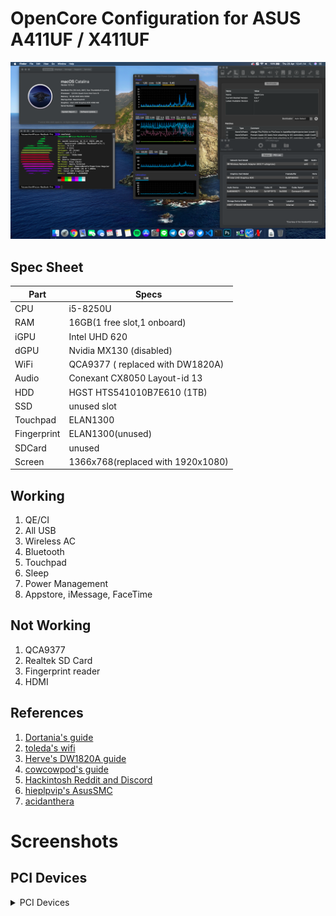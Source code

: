 # OpenCore Configuration for ASUS A411UF / X411UF
![Opening](Screenshots/Screenshot1.png)
## Spec Sheet
| Part        | Specs                            |
|-------------|----------------------------------|
| CPU         | i5-8250U                         |
| RAM         | 16GB(1 free slot,1 onboard)      |
| iGPU        | Intel UHD 620                    |
| dGPU        | Nvidia MX130 (disabled)          |
| WiFi        | QCA9377 ( replaced with DW1820A) |
| Audio       | Conexant CX8050 Layout-id 13     |
| HDD         | HGST HTS541010B7E610 (1TB)       |
| SSD         | unused slot                      |
| Touchpad    | ELAN1300                         |
| Fingerprint | ELAN1300(unused)                 |
| SDCard      | unused                           |
| Screen      | 1366x768(replaced with 1920x1080)|

## Working
1. QE/CI
2. All USB
3. Wireless AC
4. Bluetooth
5. Touchpad
6. Sleep
7. Power Management
8. Appstore, iMessage, FaceTime

## Not Working 
1. QCA9377
2. Realtek SD Card
3. Fingerprint reader
4. HDMI

## References
1. [Dortania's guide](https://github.com/dortania/vanilla-laptop-guide)
2. [toleda's wifi](https://github.com/toleda/wireless_half-mini)
3. [Herve's DW1820A guide](https://osxlatitude.com/forums/topic/11322-broadcom-bcm4350-cards-under-high-sierramojavecatalina/)
4. [cowcowpod's guide](https://www.tonymacx86.com/threads/guide-mojave-on-zenbook-s14-x411u-s410u.276311/)
5. [Hackintosh Reddit and Discord](https://reddit.com/r/hackintosh)
6. [hieplpvip's AsusSMC](https://github.com/hieplpvip/AsusSMC)
7. [acidanthera](https://github.com/acidanthera)

# Screenshots
## PCI Devices
<details>
  <summary>PCI Devices</summary>

![PCI Devices](Screenshots/Screenshot2.png)
</details>